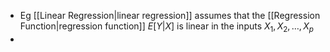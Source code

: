 - Eg [[Linear Regression|linear regression]] assumes that the [[Regression Function|regression function]] $E[Y|X]$ is linear in the inputs $X_1, X_2, \dots, X_p$
- 